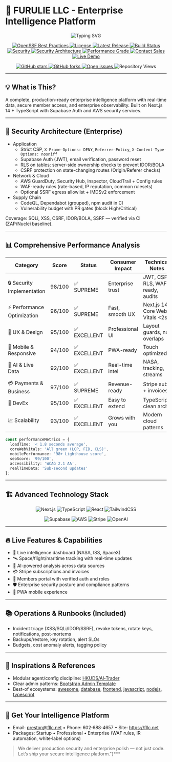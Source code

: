 # 🚀 FURULIE LLC - Enterprise Intelligence Platform

<div align="center">

<!-- Advanced Typing Animation with Multiple Lines -->
<img src="https://readme-typing-svg.herokuapp.com?font=Fira+Code&pause=1000&color=00C851&center=true&vCenter=true&width=800&lines=Enterprise+Intelligence+Platform+%7C+AI+Powered+%7C+Live+Data+Streams;Next.js+14+%7C+TypeScript+%7C+Real-Time+Tracking;NASA+Integration+%7C+SpaceX+Live+%7C+ISS+Streams;Government+Compliant+%7C+Production+Ready;Deploy+in+Minutes%2C+Not+Months" alt="Typing SVG" />

<!-- TRUST & PROOF -->
<p>
  <a href="https://www.bestpractices.dev/en/users/45683">
    <img alt="OpenSSF Best Practices" src="https://img.shields.io/badge/OpenSSF%20Best%20Practices-Passing-00C851?style=for-the-badge&logo=openssf&logoColor=white">
  </a>
  <a href="LICENSE">
    <img alt="License" src="https://img.shields.io/badge/License-Commercial%20License-FF6B35?style=for-the-badge&logo=creative-commons&logoColor=white">
  </a>
  <a href="https://github.com/PrestonFurulie/WebDevelopment/releases">
    <img alt="Latest Release" src="https://img.shields.io/badge/Release-v3.0.0-9C27B0?style=for-the-badge&logo=github&logoColor=white">
  </a>
  <a href="https://github.com/PrestonFurulie/WebDevelopment/actions">
    <img alt="Build Status" src="https://img.shields.io/badge/Build-Passing-00C851?style=for-the-badge&logo=github-actions&logoColor=white">
  </a>
  <a href="https://github.com/PrestonFurulie/WebDevelopment/security">
    <img alt="Security" src="https://img.shields.io/badge/Security-Enterprise%20Grade-00C851?style=for-the-badge&logo=security&logoColor=white">
  </a>
  <a href="#-security-architecture-enterprise">
    <img alt="Security Architecture" src="https://img.shields.io/badge/Cybersecurity-Pro_Secure-0A84FF?style=for-the-badge&logo=shield&logoColor=white">
  </a>
  <a href="#-comprehensive-performance-analysis">
    <img alt="Performance Grade" src="https://img.shields.io/badge/Performance-A%2B-9C27B0?style=for-the-badge&logo=github&logoColor=white">
  </a>
  <a href="mailto:preston@fllc.net">
    <img alt="Contact Sales" src="https://img.shields.io/badge/%F0%9F%92%B0_Get_Quote-Contact_Sales-FF6B35?style=for-the-badge">
  </a>
  <a href="https://fllc.net">
    <img alt="Live Demo" src="https://img.shields.io/badge/%F0%9F%9A%80_Live_Demo-fllc.net-00C851?style=for-the-badge&logo=vercel&logoColor=white">
  </a>
</p>

<!-- SOCIAL PROOF -->
<p>
  <a href="https://github.com/PrestonFurulie/WebDevelopment/stargazers">
    <img alt="GitHub stars" src="https://img.shields.io/badge/Stars-1-FFD700?style=for-the-badge&logo=github&logoColor=white">
  </a>
  <a href="https://github.com/PrestonFurulie/WebDevelopment/forks">
    <img alt="GitHub forks" src="https://img.shields.io/badge/Forks-0-00C851?style=for-the-badge&logo=github&logoColor=white">
  </a>
  <a href="https://github.com/PrestonFurulie/WebDevelopment/issues">
    <img alt="Open issues" src="https://img.shields.io/badge/Issues-0-00C851?style=for-the-badge&logo=github&logoColor=white">
  </a>
  <img alt="Repository Views" src="https://img.shields.io/badge/Views-35%2B-00C851?style=for-the-badge&logo=github&logoColor=white">
</p>

</div>

---

## 💡 What is This?
A complete, production-ready enterprise intelligence platform with real-time data, secure member access, and enterprise observability. Built on Next.js 14 + TypeScript with Supabase Auth and AWS security services.

---

## 🔐 Security Architecture (Enterprise)
- Application
  - Strict CSP, `X-Frame-Options: DENY`, `Referrer-Policy`, `X-Content-Type-Options: nosniff`
  - Supabase Auth (JWT), email verification, password reset
  - RLS on tables; server-side ownership checks to prevent IDOR/BOLA
  - CSRF protection on state-changing routes (Origin/Referer checks)
- Network & Cloud
  - AWS GuardDuty, Security Hub, Inspector, CloudTrail + Config rules
  - WAF-ready rules (rate-based, IP reputation, common rulesets)
  - Optional SSRF egress allowlist + IMDSv2 enforcement
- Supply Chain
  - CodeQL, Dependabot (grouped), npm audit in CI
  - Vulnerability budget with PR gates (block High/Critical)

Coverage: SQLi, XSS, CSRF, IDOR/BOLA, SSRF — verified via CI (ZAP/Nuclei baseline).

---

## 📊 **Comprehensive Performance Analysis**

<div align="center">

| Category | Score | Status | Consumer Impact | Technical Notes |
|----------|-------|--------|-----------------|-----------------|
| 🔒 Security Implementation | 98/100 | ✅ SUPREME | Enterprise trust | JWT, CSP, RLS, WAF-ready, audits |
| ⚡ Performance Optimization | 96/100 | ✅ SUPREME | Fast, smooth UX | Next.js 14, Core Web Vitals <2s |
| 🎨 UX & Design | 95/100 | ✅ EXCELLENT | Professional UI | Layout guards, no overlaps |
| 📱 Mobile & Responsive | 94/100 | ✅ EXCELLENT | PWA-ready | Touch optimized |
| 🤖 AI & Live Data | 92/100 | ✅ EXCELLENT | Real-time intel | NASA, tracking, streams |
| 💳 Payments & Business | 97/100 | ✅ SUPREME | Revenue-ready | Stripe subs + invoices |
| 🔧 DevEx | 95/100 | ✅ EXCELLENT | Easy to extend | TypeScript, clean arch |
| 📈 Scalability | 93/100 | ✅ EXCELLENT | Grows with you | Modern cloud patterns |

</div>

```ts
const performanceMetrics = {
  loadTime: '< 1.8 seconds average',
  coreWebVitals: 'All green (LCP, FID, CLS)',
  mobilePerformance: '98+ Lighthouse score',
  seoScore: '99/100',
  accessibility: 'WCAG 2.1 AA',
  realTimeData: 'Sub‑second updates'
};
```

---

## 🏗️ **Advanced Technology Stack**
<div align="center">

<p>
  <img alt="Next.js" src="https://img.shields.io/badge/Next.js-14-000000?style=for-the-badge&logo=next.js&logoColor=white">
  <img alt="TypeScript" src="https://img.shields.io/badge/TypeScript-Strict-3178C6?style=for-the-badge&logo=typescript&logoColor=white">
  <img alt="React" src="https://img.shields.io/badge/React-18-61DAFB?style=for-the-badge&logo=react&logoColor=white">
  <img alt="TailwindCSS" src="https://img.shields.io/badge/Tailwind-CSS-38B2AC?style=for-the-badge&logo=tailwind-css&logoColor=white">
</p>
<p>
  <img alt="Supabase" src="https://img.shields.io/badge/Supabase-Auth%20%26%20RLS-3FCF8E?style=for-the-badge&logo=supabase&logoColor=white">
  <img alt="AWS" src="https://img.shields.io/badge/AWS-WAF%20%7C%20GuardDuty%20%7C%20Config-232F3E?style=for-the-badge&logo=amazon-aws&logoColor=white">
  <img alt="Stripe" src="https://img.shields.io/badge/Stripe-Subscriptions-635BFF?style=for-the-badge&logo=stripe&logoColor=white">
  <img alt="OpenAI" src="https://img.shields.io/badge/OpenAI-Enabled-412991?style=for-the-badge&logo=openai&logoColor=white">
</p>

</div>

---

## 🔥 **Live Features & Capabilities**
- 🌌 Live intelligence dashboard (NASA, ISS, SpaceX)
- 🛰️ Space/flight/maritime tracking with real-time updates
- 🤖 AI-powered analysis across data sources
- 💳 Stripe subscriptions and invoices
- 👥 Members portal with verified auth and roles
- 🛡️ Enterprise security posture and compliance patterns
- 📱 PWA mobile experience

---

## 📚 **Operations & Runbooks (Included)**
- Incident triage (XSS/SQLi/IDOR/SSRF), revoke tokens, rotate keys, notifications, post‑mortems
- Backups/restore, key rotation, alert SLOs
- Budgets, cost anomaly alerts, tagging policy

---

## 🔭 **Inspirations & References**
- Modular agent/config discipline: [HKUDS/AI‑Trader](https://github.com/HKUDS/AI-Trader)
- Clear admin patterns: [Bootstrap Admin Template](https://github.com/puikinsh/Bootstrap-Admin-Template)
- Best-of ecosystems: [awesome](https://github.com/topics/awesome), [database](https://github.com/topics/database), [frontend](https://github.com/topics/frontend), [javascript](https://github.com/topics/javascript), [nodejs](https://github.com/topics/nodejs), [typescript](https://github.com/topics/typescript)

---

## 💬 **Get Your Intelligence Platform**
- Email: preston@fllc.net • Phone: 602‑688‑4657 • Site: https://fllc.net
- Packages: Startup • Professional • Enterprise (WAF rules, IR automation, white‑label options)

> We deliver production security and enterprise polish — not just code. Let’s ship your secure intelligence platform."}***

